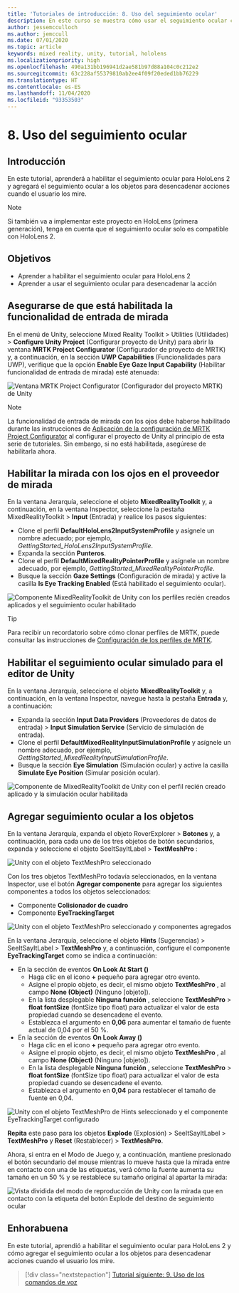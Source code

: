 ```yaml
---
title: 'Tutoriales de introducción: 8. Uso del seguimiento ocular'
description: En este curso se muestra cómo usar el seguimiento ocular con Mixed Reality Toolkit (MRTK).
author: jessemcculloch
ms.author: jemccull
ms.date: 07/01/2020
ms.topic: article
keywords: mixed reality, unity, tutorial, hololens
ms.localizationpriority: high
ms.openlocfilehash: 490a131bb196941d2ae581b97d88a104c0c212e2
ms.sourcegitcommit: 63c228af55379810ab2ee4f09f20eded1bb76229
ms.translationtype: HT
ms.contentlocale: es-ES
ms.lasthandoff: 11/04/2020
ms.locfileid: "93353503"
---
```

# <a name="8-using-eye-tracking"></a>8. Uso del seguimiento ocular

## <a name="overview"></a>Introducción

En este tutorial, aprenderá a habilitar el seguimiento ocular para HoloLens 2 y agregará el seguimiento ocular a los objetos para desencadenar acciones cuando el usuario los mire.

> [!NOTE]
> Si también va a implementar este proyecto en HoloLens (primera generación), tenga en cuenta que el seguimiento ocular solo es compatible con HoloLens 2.

## <a name="objectives"></a>Objetivos

* Aprender a habilitar el seguimiento ocular para HoloLens 2
* Aprender a usar el seguimiento ocular para desencadenar la acción

## <a name="ensuring-the-eye-gaze-input-capability-is-enabled"></a>Asegurarse de que está habilitada la funcionalidad de entrada de mirada

En el menú de Unity, seleccione Mixed Reality Toolkit > Utilities (Utilidades) > **Configure Unity Project** (Configurar proyecto de Unity) para abrir la ventana **MRTK Project Configurator** (Configurador de proyecto de MRTK) y, a continuación, en la sección **UWP Capabilities** (Funcionalidades para UWP), verifique que la opción **Enable Eye Gaze Input Capability** (Habilitar funcionalidad de entrada de mirada) esté atenuada:

![Ventana MRTK Project Configurator (Configurador del proyecto MRTK) de Unity](images/mr-learning-base/base-08-section1-step1-1.png)

> [!NOTE]
> La funcionalidad de entrada de mirada con los ojos debe haberse habilitado durante las instrucciones de [Aplicación de la configuración de MRTK Project Configurator](mr-learning-base-02.md#1-apply-the-mrtk-project-configurator-settings) al configurar el proyecto de Unity al principio de esta serie de tutoriales. Sin embargo, si no está habilitada, asegúrese de habilitarla ahora.

## <a name="enabling-eye-based-gaze-in-the-gaze-provider"></a>Habilitar la mirada con los ojos en el proveedor de mirada

En la ventana Jerarquía, seleccione el objeto **MixedRealityToolkit** y, a continuación, en la ventana Inspector, seleccione la pestaña MixedRealityToolkit > **Input** (Entrada) y realice los pasos siguientes:

* Clone el perfil **DefaultHoloLens2InputSystemProfile** y asígnele un nombre adecuado; por ejemplo, _GettingStarted_HoloLens2InputSystemProfile_.
* Expanda la sección **Punteros**.
* Clone el perfil **DefaultMixedRealityPointerProfile** y asígnele un nombre adecuado, por ejemplo, _GettingStarted_MixedRealityPointerProfile_.
* Busque la sección **Gaze Settings** (Configuración de mirada) y active la casilla **Is Eye Tracking Enabled** (Está habilitado el seguimiento ocular).

![Componente MixedRealityToolkit de Unity con los perfiles recién creados aplicados y el seguimiento ocular habilitado](images/mr-learning-base/base-08-section2-step1-1.png)

> [!TIP]
> Para recibir un recordatorio sobre cómo clonar perfiles de MRTK, puede consultar las instrucciones de [Configuración de los perfiles de MRTK](mr-learning-base-03.md).

## <a name="enabling-simulated-eye-tracking-for-the-unity-editor"></a>Habilitar el seguimiento ocular simulado para el editor de Unity

En la ventana Jerarquía, seleccione el objeto **MixedRealityToolkit** y, a continuación, en la ventana Inspector, navegue hasta la pestaña **Entrada** y, a continuación:

* Expanda la sección **Input Data Providers** (Proveedores de datos de entrada)  > **Input Simulation Service** (Servicio de simulación de entrada).
* Clone el perfil **DefaultMixedRealityInputSimulationProfile** y asígnele un nombre adecuado, por ejemplo, _GettingStarted_MixedRealityInputSimulationProfile_.
* Busque la sección **Eye Simulation** (Simulación ocular) y active la casilla **Simulate Eye Position** (Simular posición ocular).

![Componente de MixedRealityToolkit de Unity con el perfil recién creado aplicado y la simulación ocular habilitada](images/mr-learning-base/base-08-section3-step1-1.png)

## <a name="adding-eye-tracking-to-objects"></a>Agregar seguimiento ocular a los objetos

En la ventana Jerarquía, expanda el objeto RoverExplorer > **Botones** y, a continuación, para cada uno de los tres objetos de botón secundarios, expanda y seleccione el objeto SeeItSayItLabel > **TextMeshPro** :

![Unity con el objeto TextMeshPro seleccionado](images/mr-learning-base/base-08-section4-step1-1.png)

Con los tres objetos TextMeshPro todavía seleccionados, en la ventana Inspector, use el botón **Agregar componente** para agregar los siguientes componentes a todos los objetos seleccionados:

* Componente **Colisionador de cuadro**
* Componente **EyeTrackingTarget**

![Unity con el objeto TextMeshPro seleccionado y componentes agregados](images/mr-learning-base/base-08-section4-step1-2.png)

En la ventana Jerarquía, seleccione el objeto **Hints** (Sugerencias) > SeeItSayItLabel > **TextMeshPro** y, a continuación, configure el componente **EyeTrackingTarget** como se indica a continuación:

* En la sección de eventos **On Look At Start ()**
  * Haga clic en el icono **+** pequeño para agregar otro evento.
  * Asigne el propio objeto, es decir, el mismo objeto **TextMeshPro** , al campo **None (Object)** (Ninguno [objeto]).
  * En la lista desplegable **Ninguna función** , seleccione **TextMeshPro** > **float fontSize** (fontSize tipo float) para actualizar el valor de esta propiedad cuando se desencadene el evento.
  * Establezca el argumento en **0,06** para aumentar el tamaño de fuente actual de 0,04 por el 50 %.
* En la sección de eventos **On Look Away ()**
  * Haga clic en el icono **+** pequeño para agregar otro evento.
  * Asigne el propio objeto, es decir, el mismo objeto **TextMeshPro** , al campo **None (Object)** (Ninguno [objeto]).
  * En la lista desplegable **Ninguna función** , seleccione **TextMeshPro** > **float fontSize** (fontSize tipo float) para actualizar el valor de esta propiedad cuando se desencadene el evento.
  * Establezca el argumento en **0,04** para restablecer el tamaño de fuente en 0,04.

![Unity con el objeto TextMeshPro de Hints seleccionado y el componente EyeTrackingTarget configurado](images/mr-learning-base/base-08-section4-step1-3.png)

**Repita** este paso para los objetos **Explode** (Explosión) > SeeItSayItLabel > **TextMeshPro** y **Reset** (Restablecer) > **TextMeshPro**.

Ahora, si entra en el Modo de Juego y, a continuación, mantiene presionado el botón secundario del mouse mientras lo mueve hasta que la mirada entre en contacto con una de las etiquetas, verá cómo la fuente aumenta su tamaño en un 50 % y se restablece su tamaño original al apartar la mirada:

![Vista dividida del modo de reproducción de Unity con la mirada que en contacto con la etiqueta del botón Explode del destino de seguimiento ocular](images/mr-learning-base/base-08-section4-step1-4.png)

## <a name="congratulations"></a>Enhorabuena

En este tutorial, aprendió a habilitar el seguimiento ocular para HoloLens 2 y cómo agregar el seguimiento ocular a los objetos para desencadenar acciones cuando el usuario los mire.

> [!div class="nextstepaction"]
> [Tutorial siguiente: 9. Uso de los comandos de voz](mr-learning-base-09.md)